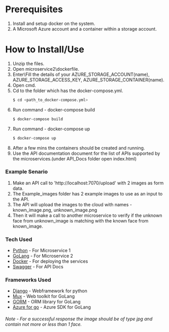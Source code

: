 # Prerequisites
1. Install and setup docker on the system.
2. A Microsoft Azure account and a container within a storage account.

# How to Install/Use
1. Unzip the files.
2. Open microservice2\dockerfile.
3. Enter\Fill the details of your AZURE_STORAGE_ACCOUNT(name), AZURE_STORAGE_ACCESS_KEY, AZURE_STORAGE_CONTAINER(name).
4. Open cmd.
5. Cd to the folder which has the docker-compose.yml.
    ```sh
    $ cd <path_to_docker-compose.yml>
    ```
6. Run command - docker-compose build
    ```sh
    $ docker-compose build
    ```
7. Run command - docker-compose up
    ```sh
    $ docker-compose up
    ```
8. After a few mins the containers should be created and running.
9. Use the API documentation document for the list of APIs supported by the microservices.(under API_Docs folder open index.html)
 
### Example Senario

1. Make an API call to 'http://localhost:7070/upload' with 2 images as form data.
2. The Example_images folder has 2 example images to use as an input to the API.
3. The API will upload the images to the cloud with names - known_image.png, unknown_image.png
4. Then it will make a call to another microservice to verify if the unknown face from unknown_image is matching with the known face from known_image.


### Tech Used
* [Python] - For Microservice 1
* [GoLang] - For Microservice 2
* [Docker] - For deploying the services
* [Swagger] - For API Docs

### Frameworks Used
* [Django] - Webframework for python
* [Mux] - Web toolkit for GoLang
* [GORM] - ORM library for GoLang
* [Azure for go] - Azure SDK for GoLang

###### Note - For a successful response the image should be of type jpg and contain not more or less than 1 face. 

[//]: # (These are reference links used in the body of this note and get stripped out when the markdown processor does its job. There is no need to format nicely because it shouldn't be seen. Thanks SO - http://stackoverflow.com/questions/4823468/store-comments-in-markdown-syntax)

   [Python]: <https://www.python.org/>
   [GoLang]: <https://www.docker.com/>
   [Docker]: <https://golang.org/>
   [Django]: <https://www.djangoproject.com/>
   [Mux]: <http://www.gorillatoolkit.org/pkg/mux>
   [GORM]: <https://gorm.io/> 
   [Azure for go]: <https://docs.microsoft.com/en-us/azure/developer/go/>
   [Swagger]: <https://swagger.io/>